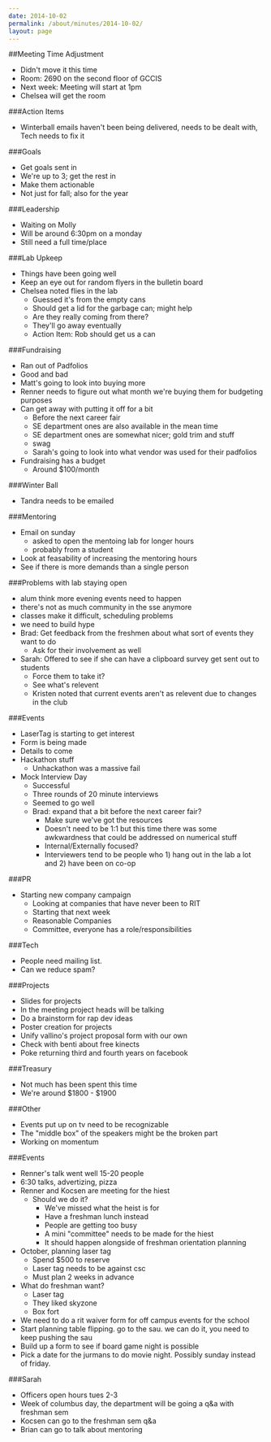 ```yaml
---
date: 2014-10-02
permalink: /about/minutes/2014-10-02/
layout: page
---
```


##Meeting Time Adjustment
* Didn't move it this time
* Room: 2690 on the second floor of GCCIS
* Next week: Meeting will start at 1pm
* Chelsea will get the room

###Action Items
* Winterball emails haven't been being delivered, needs to be dealt with, Tech needs to fix it

###Goals
* Get goals sent in
* We're up to 3; get the rest in
* Make them actionable
* Not just for fall; also for the year

###Leadership
* Waiting on Molly
* Will be around 6:30pm on a monday
* Still need a full time/place

###Lab Upkeep
* Things have been going well
* Keep an eye out for random flyers in the bulletin board
* Chelsea noted flies in the lab
  * Guessed it's from the empty cans
  * Should get a lid for the garbage can; might help
  * Are they really coming from there?
  * They'll go away eventually
  * Action Item: Rob should get us a can

###Fundraising
* Ran out of Padfolios
* Good and bad
* Matt's going to look into buying more
* Renner needs to figure out what month we're buying them for budgeting purposes
* Can get away with putting it off for a bit
  * Before the next career fair
  * SE department ones are also available in the mean time
  * SE department ones are somewhat nicer; gold trim and stuff
  * swag
  * Sarah's going to look into what vendor was used for their padfolios
* Fundraising has a budget
  * Around $100/month

###Winter Ball
* Tandra needs to be emailed

###Mentoring
* Email on sunday
  * asked to open the mentoing lab for longer hours
  * probably from a student
* Look at feasability of increasing the mentoring hours
* See if there is more demands than a single person

###Problems with lab staying open
* alum think more evening events need to happen
* there's not as much community in the sse anymore
* classes make it difficult, scheduling problems
* we need to build hype
* Brad: Get feedback from the freshmen about what sort of events they want to do
  * Ask for their involvement as well
* Sarah: Offered to see if she can have a clipboard survey get sent out to students
  * Force them to take it?
  * See what's relevent
  * Kristen noted that current events aren't as relevent due to changes in the club

###Events
* LaserTag is starting to get interest
* Form is being made
* Details to come
* Hackathon stuff
  * Unhackathon was a massive fail
* Mock Interview Day
  * Successful
  * Three rounds of 20 minute interviews
  * Seemed to go well
  * Brad: expand that a bit before the next career fair?
    * Make sure we've got the resources
    * Doesn't need to be 1:1 but this time there was some awkwardness that could be addressed on numerical stuff
    * Internal/Externally focused?
    * Interviewers tend to be people who 1) hang out in the lab a lot and 2) have been on co-op 

###PR
* Starting new company campaign
  * Looking at companies that have never been to RIT
  * Starting that next week
  * Reasonable Companies
  * Committee, everyone has a role/responsibilities

###Tech
* People need mailing list.
* Can we reduce spam?

###Projects
* Slides for projects
* In the meeting project heads will be talking
* Do a brainstorm for rap dev ideas
* Poster creation for projects
* Unify vallino's project proposal form with our own
* Check with benti  about free kinects
* Poke returning third and fourth years on facebook

###Treasury
* Not much has been spent this time
* We're around $1800 - $1900

###Other
* Events put up on tv need to be recognizable
* The "middle box" of the speakers might be the broken part
* Working on momentum 

###Events
* Renner's talk went well 15-20 people
* 6:30 talks, advertizing, pizza
* Renner and Kocsen are meeting for the hiest
  * Should we do it?
    * We've missed what the heist is for
    * Have a freshman lunch instead
    * People are getting too busy
    * A mini "committee" needs to be made for the hiest
    * It should happen alongside of freshman orientation planning
* October, planning laser tag
  * Spend $500 to reserve
  * Laser tag needs to be against csc
  * Must plan 2 weeks in advance
* What do freshman want?
  * Laser tag
  * They liked skyzone
  * Box fort
* We need to do a  rit waiver form for off campus events for the school
* Start planning table flipping. go to the sau. we can do it, you need to keep pushing the sau
* Build up a form to see if board game night is possible
* Pick a date for the jurmans to do movie night. Possibly sunday instead of friday.

###Sarah
* Officers open hours tues 2-3
* Week of columbus day, the department will be going a q&a with freshman sem
* Kocsen can go to the freshman sem q&a
* Brian can go to talk about mentoring 
